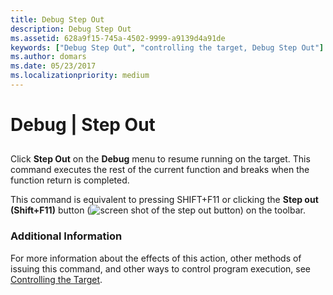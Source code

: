 ```yaml
---
title: Debug Step Out
description: Debug Step Out
ms.assetid: 628a9f15-745a-4502-9999-a9139d4a91de
keywords: ["Debug Step Out", "controlling the target, Debug Step Out"]
ms.author: domars
ms.date: 05/23/2017
ms.localizationpriority: medium
---
```


# Debug | Step Out


## <span id="ddk_debug_step_out_dbg"></span><span id="DDK_DEBUG_STEP_OUT_DBG"></span>


Click **Step Out** on the **Debug** menu to resume running on the target. This command executes the rest of the current function and breaks when the function return is completed.

This command is equivalent to pressing SHIFT+F11 or clicking the **Step out (Shift+F11)** button (![screen shot of the step out button](images/tbout.png)) on the toolbar.

### <span id="additional_information"></span><span id="ADDITIONAL_INFORMATION"></span>Additional Information

For more information about the effects of this action, other methods of issuing this command, and other ways to control program execution, see [Controlling the Target](controlling-the-target.md).

 

 





